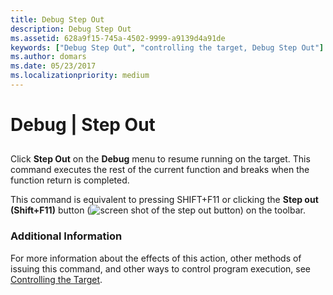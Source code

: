 ```yaml
---
title: Debug Step Out
description: Debug Step Out
ms.assetid: 628a9f15-745a-4502-9999-a9139d4a91de
keywords: ["Debug Step Out", "controlling the target, Debug Step Out"]
ms.author: domars
ms.date: 05/23/2017
ms.localizationpriority: medium
---
```


# Debug | Step Out


## <span id="ddk_debug_step_out_dbg"></span><span id="DDK_DEBUG_STEP_OUT_DBG"></span>


Click **Step Out** on the **Debug** menu to resume running on the target. This command executes the rest of the current function and breaks when the function return is completed.

This command is equivalent to pressing SHIFT+F11 or clicking the **Step out (Shift+F11)** button (![screen shot of the step out button](images/tbout.png)) on the toolbar.

### <span id="additional_information"></span><span id="ADDITIONAL_INFORMATION"></span>Additional Information

For more information about the effects of this action, other methods of issuing this command, and other ways to control program execution, see [Controlling the Target](controlling-the-target.md).

 

 





